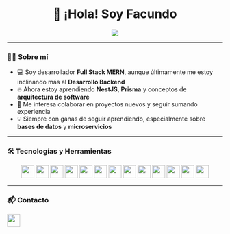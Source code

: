 <h1 align="center">👋 ¡Hola! Soy Facundo</h1>

<p align="center">
  <img src="https://readme-typing-svg.herokuapp.com?color=%236FDA44&size=24&center=true&vCenter=true&width=600&lines=💻+Desarrollador+Backend+;📚+Estudiante+de+Ingeniería+en+Sistemas+de+Información;" />
</p>

---

### 🧑‍💻 Sobre mí
- 💻 Soy desarrollador **Full Stack MERN**, aunque últimamente me estoy inclinando más al **Desarrollo Backend**  
- 🔥 Ahora estoy aprendiendo **NestJS**, **Prisma** y conceptos de **arquitectura de software**  
- 🚀 Me interesa colaborar en proyectos nuevos y seguir sumando experiencia
- 💡 Siempre con ganas de seguir aprendiendo, especialmente sobre **bases de datos** y **microservicios**  

---

### 🛠️ Tecnologías y Herramientas
<div align="center">
  <img src="https://img.shields.io/badge/JavaScript-F7DF1E?logo=javascript&logoColor=black&style=for-the-badge" height="30" />
  <img src="https://img.shields.io/badge/TypeScript-3178C6?logo=typescript&logoColor=white&style=for-the-badge" height="30" />
  <img src="https://img.shields.io/badge/React-61DAFB?logo=react&logoColor=black&style=for-the-badge" height="30" />
  <img src="https://img.shields.io/badge/Node.js-339933?logo=node.js&logoColor=white&style=for-the-badge" height="30" />
  <img src="https://img.shields.io/badge/Express-000000?logo=express&logoColor=white&style=for-the-badge" height="30" />
  <img src="https://img.shields.io/badge/MongoDB-47A248?logo=mongodb&logoColor=white&style=for-the-badge" height="30" />
  <img src="https://img.shields.io/badge/PostgreSQL-4169E1?logo=postgresql&logoColor=white&style=for-the-badge" height="30" />
  <img src="https://img.shields.io/badge/TailwindCSS-06B6D4?logo=tailwindcss&logoColor=white&style=for-the-badge" height="30" />
  <img src="https://img.shields.io/badge/Bootstrap-7952B3?logo=bootstrap&logoColor=white&style=for-the-badge" height="30" />
  <img src="https://img.shields.io/badge/Material_UI-007FFF?logo=mui&logoColor=white&style=for-the-badge" height="30" />
  <img src="https://img.shields.io/badge/Docker-2496ED?logo=docker&logoColor=white&style=for-the-badge" height="30" />
  <img src="https://img.shields.io/badge/Supabase-3ECF8E?logo=supabase&logoColor=white&style=for-the-badge" height="30" />
  <img src="https://img.shields.io/badge/Postman-FF6C37?logo=postman&logoColor=white&style=for-the-badge" height="30" />
</div>

---

### 📬 Contacto
<p align="left">
  <a href="https://www.linkedin.com/in/fnsantillan" target="_blank">
    <img src="https://img.shields.io/badge/LinkedIn-0A66C2?logo=linkedin&logoColor=white&style=for-the-badge" height="30" />
  </a>
</p>

